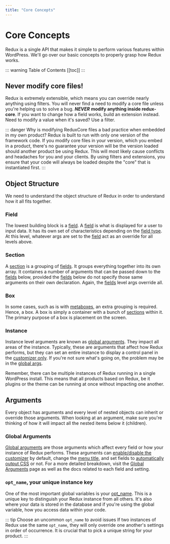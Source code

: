 ```yaml
---
title: "Core Concepts" 
---
```


# Core Concepts
Redux is a single API that makes it simple to perform various features within WordPress. We'll go over our basic concepts 
to properly grasp how Redux works.

::: warning Table of Contents
[[toc]]
:::

## Never modify core files!
Redux is extremely extensible, which means you can override nearly anything using filters. You will never find a need to modify a core file unless you're helping us to solve a bug. 	__***NEVER***__ **modify anything inside redux-core**. If you want to change how a field works, build an extension instead.  Need to modify a value when it's saved? Use a filter.

::: danger Why is modifying ReduxCore files a bad practice when embedded in my own product?
Redux is built to run with only one version of the framework code. If you modify core files in your version, which you 
embed in a product, there's no guarantee your version will be the version loaded should another product be using Redux. 
This will most likely cause conflicts and headaches for you and your clients. By using filters and extensions, you ensure that your code will always be loaded despite the "core" that is instantiated first.
:::

## Object Structure
We need to understand the object structure of Redux in order to understand how it all fits together.

### Field
The lowest building block is a [field](../../configuration/objects/field.md). A [field](../../configuration/objects/field.md) is what is displayed for a user to input data. It has its own set of characteristics depending on the [field type](../../core-fields). At this level, whatever args are set to the [field](../../configuration/objects/field.md) act as an override for all levels above.

### Section
A [section](../../configuration/objects/section.md) is a grouping of [fields](../../configuration/objects/field.md). It groups everything together into its own array. It containes a number of arguments that can be passed down to the [fields](../../configuration/objects/field.md) below, provided the [fields](../../configuration/objects/field.md) below do not specify those same arguments on their own declaration. Again, the [fields](../../configuration/objects/field.md) level args override all.

### Box
In some cases, such as is with [metaboxes](../../core-extensions/metaboxes-lite.md), an extra grouping is required. Hence, a box. A box is simply a container with a bunch of [sections](../../configuration/objects/section.md) within it. The primary purpose of a box is placement on the screen.

### Instance
Instance level arguments are known as [global arguments](../../configuration/global_arguments.md). They impact all areas of 
the instance. Typically, these are arguments that affect how Redux performs, but they can set an entire instance to display
a control panel in the [customizer only](../../configuration/global_arguments.md#customizer-only). If you're not sure what's
going on, the problem may be in the [global args](../../configuration/global_arguments.md).

Remember, there can be multiple instances of Redux running in a single WordPress install. This means that all products based on Redux, be it plugins or the theme can be running at once without impacting one another.

## Arguments
Every object has arguments and every level of nested objects can inherit or override those arguments. When looking at an 
argument, make sure you're thinking of how it will impact all the nested items below it (children).

### Global Arguments
[Global arguments](../../configuration/global_arguments.md) are those arguments which affect every field or how your 
instance of Redux performs. These arguments can [enable/disable the customizer](../../configuration/global_arguments.md#customizer-only) 
by default, change the [menu title](../../configuration/global_arguments.md#menu-title), and set 
fields to [automatically output CSS](../../configuration/global_arguments.md#output) or not. For a more detailed breakdown, 
visit the [Global Arguments](../../configuration/global_arguments.md) page as well as the docs related to each field and setting.

### `opt_name`, your unique instance key
One of the most important global variables is your [opt_name](../../configuration/global_arguments.md#opt-name). This is a 
unique key to distinguish your Redux instance from all others. It's also where your data is stored in the database and 
if you're using the global variable, how you access data within your code.

::: tip Choose an uncommon `opt_name` to avoid issues
If two instances of Redux use the same `opt_name`, they will only override one another's settings in order of occurrence. 
It is crucial that to pick a unique string for your product.
:::
